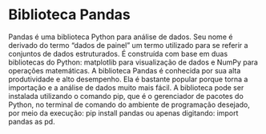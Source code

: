 # Biblioteca Pandas

Pandas é uma biblioteca Python para análise de dados. Seu nome é derivado do termo “dados de painel” um termo utilizado para se referir a conjuntos de dados estruturados. É construída com base em duas bibliotecas do Python: matplotlib para visualização de dados e NumPy para operações matemáticas. A biblioteca Pandas é conhecida por sua alta produtividade e alto desempenho. Ela é bastante popular porque torna a importação e a análise de dados muito mais fácil. A biblioteca pode ser instalada utilizando o comando pip, que é o gerenciador de pacotes do Python, no terminal de comando do ambiente de programação desejado, por meio da execução: pip install pandas ou apenas digitando: import pandas as pd.
